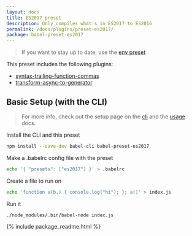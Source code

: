 ```yaml
---
layout: docs
title: ES2017 preset
description: Only compiles what's in ES2017 to ES2016
permalink: /docs/plugins/preset-es2017/
package: babel-preset-es2017
---
```


> If you want to stay up to date, use the [env preset](/docs/plugins/preset-env/)

This preset includes the following plugins:

- [syntax-trailing-function-commas](/docs/plugins/syntax-trailing-function-commas/)
- [transform-async-to-generator](/docs/plugins/transform-async-to-generator/)

## Basic Setup (with the CLI)

> For more info, check out the setup page on the [cli](/docs/setup/) and the [usage](/docs/usage/cli/) docs.

Install the CLI and this preset

```sh
npm install --save-dev babel-cli babel-preset-es2017
```

Make a .babelrc config file with the preset

```sh
echo '{ "presets": ["es2017"] }' > .babelrc
```

Create a file to run on

```sh
echo 'function a(b,) { console.log("hi"); }; a()' > index.js
```

Run it

```sh
./node_modules/.bin/babel-node index.js
```

{% include package_readme.html %}


